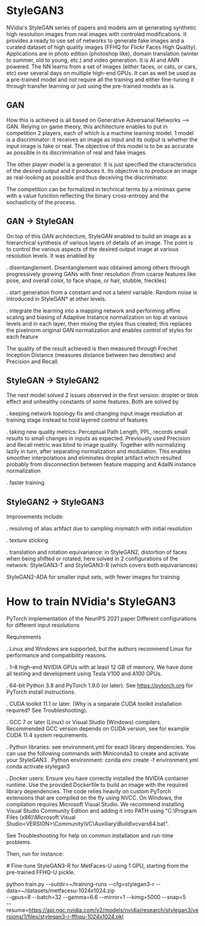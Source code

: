 # StyleGAN3
NVidia's StyleGAN series of papers and models aim at generating synthetic high resolution images from real images with controled modifications.
It provides a ready to use set of networks to generate fake images and a curated dataset of high quality images (FFHQ for Flickr Faces High Quality).
Applications are in photo edition (photoshop like), domain translation (winter to summer, old to young, etc.) and video generation.
It is AI and ANN powered. The NN learns from a set of images (either faces, or cats, or cars, etc) over several days on multiple high-end GPUs. 
It can as well be used as a pre-trained model and not require all the training and either fine-tuning it through transfer learning or just using the pre-trained models as is.


GAN
---
How this is achieved is all based on Generative Adversarial Networks --> GAN. Relying on game theory, this architecture enables to put in competition 2 players, each of which is a machine learning model. 1 model is a discriminator: it receives an image as input and its output is whether the input image is fake or real. The objective of this model is to be as accurate as possible in its discrimination of real and fake images.

The other player model is a generator. It is just specified the characteristics of the desired output and it produces it. Its objective is to produce an image as real-looking as possible and thus deceiving the discriminator.

The competition can be formalized in technical terms by a minimax game with a value function reflecting the binary cross-entropy and the sochasticity of the process.


GAN -> StyleGAN
---------------
On top of this GAN architecture, StyleGAN enabled to build an image as a hierarchical synthesis of various layers of details of an image. The point is to control the various aspects of the desired output image at various resolution levels. It was enabled by 

. disentanglement. Disentanglement was obtained among others through progressively growing GANs with finer resolution (from coarse features like pose, and overall color, to face shape, or hair, stubble, freckles) 

. start generation from a constant and not a latent variable. Random noise is introduced in StyleGAN* at other levels. 

. integrate the learning into a mapping network and performing affine scaling and biasing of Adaptive Instance normalization on top at various levels and in each layer, then mixing the styles thus created; this replaces the pixelnorm original GAN normalization and enables control of styles for each feature

The quality of the result achieved is then measured through Frechet Inception Distance (measures distance between two densities) and Precision and Recall. 


StyleGAN -> StyleGAN2
---------------------
The next model solved 2 issues observed in the first version: droplet or blob effect and unhealthy constants of some features. Both are solved by

. keeping network topology fix and changing input image resolution at training stage instead to hold layered control of features

. taking new quality metrics: Perceptual Path Length, PPL, records small results to small changes in inputs as expected. Previously used Precision and Recall metric was blind to image quality. Together with normalizing lazily in turn, after separating normalization and modulation. This enables smoother interpolations and eliminates droplet artifact which resulted probably from disconnection between feature mapping and AdaIN instance normalization

. faster training


StyleGAN2 -> StyleGAN3
----------------------
Improvements include:

. resolving of alias artifact due to sampling mismatch with initial resolution

. texture sticking

. translation and rotation equivariance: in StyleGAN2, distortion of faces when being shifted or rotated; here solved in 2 configurations of the network: StyleGAN3-T and StyleGAN3-R (which covers both equivariances)


StyleGAN2-ADA for smaller input sets, with fewer images for training


# How to train NVidia's StyleGAN3 
PyTorch implementation of the NeurIPS 2021 paper
Different configurations for different input resolutions

Requirements

. Linux and Windows are supported, but the authors recommend Linux for performance and compatibility reasons.

. 1–8 high-end NVIDIA GPUs with at least 12 GB of memory. We have done all testing and development using Tesla V100 and A100 GPUs.

. 64-bit Python 3.8 and PyTorch 1.9.0 (or later). See https://pytorch.org for PyTorch install instructions.

. CUDA toolkit 11.1 or later. (Why is a separate CUDA toolkit installation required? See Troubleshooting).

. GCC 7 or later (Linux) or Visual Studio (Windows) compilers. Recommended GCC version depends on CUDA version, see for example CUDA 11.4 system requirements.

. Python libraries: see environment.yml for exact library dependencies. You can use the following commands with Miniconda3 to create and activate your StyleGAN3 
. Python environment:
conda env create -f environment.yml
conda activate stylegan3

. Docker users:
Ensure you have correctly installed the NVIDIA container runtime.
Use the provided Dockerfile to build an image with the required library dependencies.
The code relies heavily on custom PyTorch extensions that are compiled on the fly using NVCC. On Windows, the compilation requires Microsoft Visual Studio. We recommend installing Visual Studio Community Edition and adding it into PATH using "C:\Program Files (x86)\Microsoft Visual Studio\<VERSION>\Community\VC\Auxiliary\Build\vcvars64.bat".

See Troubleshooting for help on common installation and run-time problems.


Then, run for instance:

\# Fine-tune StyleGAN3-R for MetFaces-U using 1 GPU, starting from the pre-trained FFHQ-U pickle.

python train.py --outdir=\~/training-runs --cfg=stylegan3-r --data=\~/datasets/metfacesu-1024x1024.zip \
    --gpus=8 --batch=32 --gamma=6.6 --mirror=1 --kimg=5000 --snap=5 \
    --resume=https://api.ngc.nvidia.com/v2/models/nvidia/research/stylegan3/versions/1/files/stylegan3-r-ffhqu-1024x1024.pkl


<!-- # How to fine-train StyleGAN3? Transfer Learning -->


<!-- # How to run StyleGAN3 to generate synthetic images -->

